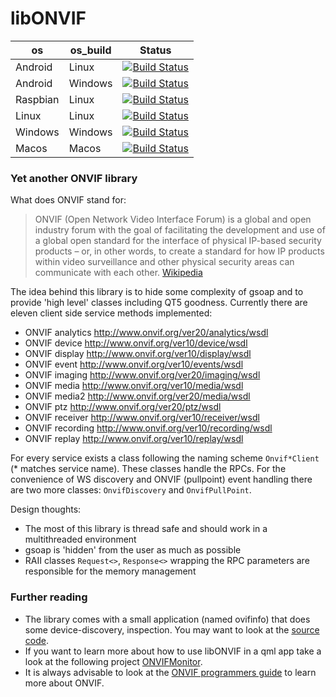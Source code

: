 # libONVIF

| os       | os_build | Status                                                                                                                                                                                                                                                                                                                                        |
| -------- | -------- | --------------------------------------------------------------------------------------------------------------------------------------------------------------------------------------------------------------------------------------------------------------------------------------------------------------------------------------------- |
| Android  | Linux    | [![Build Status](https://dev.azure.com/bjoernstresing/bjoernstresing/_apis/build/status/Tereius.libONVIF?repoName=Tereius%2FlibONVIF&branchName=master&jobName=Android&configuration=Android%20armv7Linux)](https://dev.azure.com/bjoernstresing/bjoernstresing/_build/latest?definitionId=7&repoName=Tereius%2FlibONVIF&branchName=master)   |
| Android  | Windows  | [![Build Status](https://dev.azure.com/bjoernstresing/bjoernstresing/_apis/build/status/Tereius.libONVIF?repoName=Tereius%2FlibONVIF&branchName=master&jobName=Android&configuration=Android%20armv7Windows)](https://dev.azure.com/bjoernstresing/bjoernstresing/_build/latest?definitionId=7&repoName=Tereius%2FlibONVIF&branchName=master) |
| Raspbian | Linux    | [![Build Status](https://dev.azure.com/bjoernstresing/bjoernstresing/_apis/build/status/Tereius.libONVIF?repoName=Tereius%2FlibONVIF&branchName=master&jobName=Raspbian)](https://dev.azure.com/bjoernstresing/bjoernstresing/_build/latest?definitionId=7&repoName=Tereius%2FlibONVIF&branchName=master)                                     |
| Linux    | Linux    | [![Build Status](https://dev.azure.com/bjoernstresing/bjoernstresing/_apis/build/status/Tereius.libONVIF?repoName=Tereius%2FlibONVIF&branchName=master&jobName=Linux)](https://dev.azure.com/bjoernstresing/bjoernstresing/_build/latest?definitionId=7&repoName=Tereius%2FlibONVIF&branchName=master)                                        |
| Windows  | Windows  | [![Build Status](https://dev.azure.com/bjoernstresing/bjoernstresing/_apis/build/status/Tereius.libONVIF?repoName=Tereius%2FlibONVIF&branchName=master&jobName=Windows)](https://dev.azure.com/bjoernstresing/bjoernstresing/_build/latest?definitionId=7&repoName=Tereius%2FlibONVIF&branchName=master)                                      |
| Macos    | Macos    | [![Build Status](https://dev.azure.com/bjoernstresing/bjoernstresing/_apis/build/status/Tereius.libONVIF?repoName=Tereius%2FlibONVIF&branchName=master&jobName=Macos)](https://dev.azure.com/bjoernstresing/bjoernstresing/_build/latest?definitionId=7&repoName=Tereius%2FlibONVIF&branchName=master)                                        |

### Yet another ONVIF library

What does ONVIF stand for:

> ONVIF (Open Network Video Interface Forum) is a global and open industry forum with the goal of facilitating the development and use of a global open standard for the interface of physical IP-based security products – or, in other words, to create a standard for how IP products within video surveillance and other physical security areas can communicate with each other. [Wikipedia](https://en.wikipedia.org/wiki/ONVIF)

The idea behind this library is to hide some complexity of gsoap and to provide 'high level' classes including QT5
goodness. Currently there are eleven client side service methods implemented:

- ONVIF analytics http://www.onvif.org/ver20/analytics/wsdl
- ONVIF device http://www.onvif.org/ver10/device/wsdl
- ONVIF display http://www.onvif.org/ver10/display/wsdl
- ONVIF event http://www.onvif.org/ver10/events/wsdl
- ONVIF imaging http://www.onvif.org/ver20/imaging/wsdl
- ONVIF media http://www.onvif.org/ver10/media/wsdl
- ONVIF media2 http://www.onvif.org/ver20/media/wsdl
- ONVIF ptz http://www.onvif.org/ver20/ptz/wsdl
- ONVIF receiver http://www.onvif.org/ver10/receiver/wsdl
- ONVIF recording http://www.onvif.org/ver10/recording/wsdl
- ONVIF replay http://www.onvif.org/ver10/replay/wsdl

For every service exists a class following the naming scheme `Onvif*Client` (\* matches service name). These classes
handle the RPCs. For the convenience of WS discovery and ONVIF (pullpoint) event handling there are two more
classes: `OnvifDiscovery` and `OnvifPullPoint`.

Design thoughts:

- The most of this library is thread safe and should work in a multithreaded environment
- gsoap is 'hidden' from the user as much as possible
- RAII classes `Request<>`, `Response<>` wrapping the RPC parameters are responsible for the memory management

### Further reading

- The library comes with a small application (named ovifinfo) that does some device-discovery, inspection. You may want
  to look at the [source code](https://github.com/Tereius/libONVIF/blob/master/src/main.cpp).
- If you want to learn more about how to use libONVIF in a qml app take a look at the following
  project [ONVIFMonitor](https://github.com/Tereius/ONVIFMonitor).
- It is always advisable to look at
  the [ONVIF programmers guide](https://www.onvif.org/wp-content/uploads/2016/12/ONVIF_WG-APG-Application_Programmers_Guide-1.pdf)
  to learn more about ONVIF.
